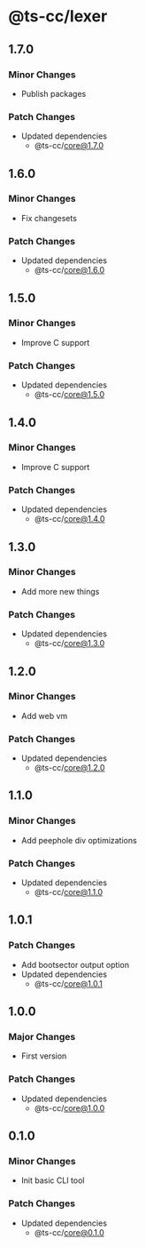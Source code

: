 # @ts-cc/lexer

## 1.7.0

### Minor Changes

- Publish packages

### Patch Changes

- Updated dependencies
  - @ts-cc/core@1.7.0

## 1.6.0

### Minor Changes

- Fix changesets

### Patch Changes

- Updated dependencies
  - @ts-cc/core@1.6.0

## 1.5.0

### Minor Changes

- Improve C support

### Patch Changes

- Updated dependencies
  - @ts-cc/core@1.5.0

## 1.4.0

### Minor Changes

- Improve C support

### Patch Changes

- Updated dependencies
  - @ts-cc/core@1.4.0

## 1.3.0

### Minor Changes

- Add more new things

### Patch Changes

- Updated dependencies
  - @ts-cc/core@1.3.0

## 1.2.0

### Minor Changes

- Add web vm

### Patch Changes

- Updated dependencies
  - @ts-cc/core@1.2.0

## 1.1.0

### Minor Changes

- Add peephole div optimizations

### Patch Changes

- Updated dependencies
  - @ts-cc/core@1.1.0

## 1.0.1

### Patch Changes

- Add bootsector output option
- Updated dependencies
  - @ts-cc/core@1.0.1

## 1.0.0

### Major Changes

- First version

### Patch Changes

- Updated dependencies
  - @ts-cc/core@1.0.0

## 0.1.0

### Minor Changes

- Init basic CLI tool

### Patch Changes

- Updated dependencies
  - @ts-cc/core@0.1.0
